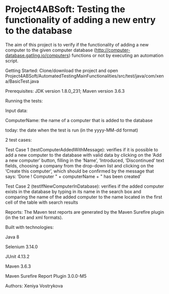 # Project4ABSoft: Testing the functionality of adding a new entry to the database 

The aim of this project is to verify if the functionality of adding a new computer to the given computer database (http://computer-database.gatling.io/computers) functions or not by executing an automation script. 

Getting Started:
Clone/download the project and open Project4ABSoft/AutomatedTestingMainFunctionalities/src/test/java/com/xena/BasicTest.java 

Prerequisites:
JDK version 1.8.0_231; Maven version 3.6.3 

Running the tests:

Input data: 

ComputerName: the name of a computer that is added to the database 

today: the date when the test is run (in the yyyy-MM-dd format) 


2 test cases: 

Test Case 1 (testComputerAddedWithMessage):  verifies if it is possible to add a new computer to the database with valid data by clicking on the ‘Add a new computer’ button, filling in the ‘Name’, ‘Introduced, ‘Discontinued’ text fields, choosing a company from the drop-down list and clicking on the ‘Create this computer’, which should be confirmed by the message that says: ‘Done ! Computer " + computerName + " has been created’  

Test Case 2 (testIfNewComputerInDatabase):  verifies if the added computer exists in the database by typing in its name in the search box and comparing the name of the added computer to the name located in the first cell of the table with search results

Reports: 
The Maven test reports are generated by the Maven Surefire plugin (in the txt and xml formats).

Built with technologies: 

Java 8 

Selenium 3.14.0 

JUnit 4.13.2

Maven 3.6.3 

Maven Surefire Report Plugin 3.0.0-M5


Authors:
Xeniya Vostrykova 
